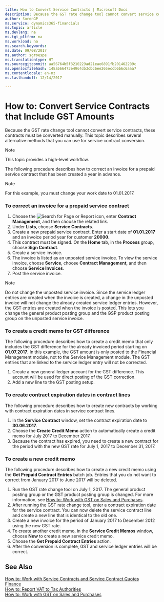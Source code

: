 ```yaml
---
title: How to Convert Service Contracts | Microsoft Docs
description: Because the GST rate change tool cannot convert service contracts, these contracts must be converted manually. This topic describes several alternative methods that you can use for service contract conversion.
author: SorenGP
ms.service: dynamics365-financials
ms.topic: article
ms.devlang: na
ms.tgt_pltfrm: na
ms.workload: na
ms.search.keywords: 
ms.date: 09/08/2017
ms.author: sgroespe
ms.translationtype: HT
ms.sourcegitcommit: aa56764b5f3210229ad21eae6891fb201462209c
ms.openlocfilehash: 148a566473e4964db3cbc6ee266eccb6b6c6aaa7
ms.contentlocale: en-nz
ms.lasthandoff: 12/14/2017

---
```

# <a name="how-to-convert-service-contracts-that-include-vat-amounts"></a>How to: Convert Service Contracts that Include GST Amounts
Because the GST rate change tool cannot convert service contracts, these contracts must be converted manually. This topic describes several alternative methods that you can use for service contract conversion.  

> [!NOTE]  
>  This topic provides a high-level workflow.  

 The following procedure describes how to correct an invoice for a prepaid service contract that has been created a year in advance.  

> [!NOTE]  
>  For this example, you must change your work date to 01.01.2017.  

### <a name="to-correct-an-invoice-for-a-prepaid-service-contract"></a>To correct an invoice for a prepaid service contract  
1. Choose the ![Search for Page or Report](media/ui-search/search_small.png "Search for Page or Report icon") icon, enter **Contract Management**, and then choose the related link.  
2. Under **Lists**, choose **Service Contracts**.  
3. Create a new prepaid service contract. Enter a start date of **01.01.2017** and an invoice period year for customer **20000**.  
4. This contract must be signed. On the **Home** tab, in the **Process** group, choose **Sign Contract**.  
5. Create a service invoice.
6. The invoice is listed as an unposted service invoice. To view the service invoice, choose **Service**, choose **Contract Management**, and then choose **Service Invoices**.  
7. Post the service invoice.  

> [!NOTE]  
>  Do not change the unposted service invoice. Since the service ledger entries are created when the invoice is created, a change in the unposted invoice will not change the already created service ledger entries. However, the GST entries are created when the invoice is posted. This lets you change the general product posting group and the GSP product posting group on the unposted service invoice.  

### <a name="to-create-a-credit-memo-for-vat-difference"></a>To create a credit memo for GST difference  
The following procedure describes how to create a credit memo that only includes the GST difference for the already invoiced period starting on **01.07.2017**. In this example, the GST amount is only posted to the Financial Management module, not to the Service Management module. The GST entries that are linked to the service ledger entry will not be corrected.  

1. Create a new general ledger account for the GST difference. This account will be used for direct posting of the GST correction.  
2. Add a new line to the GST posting setup.  

### <a name="to-create-contract-expiration-dates-in-contract-lines"></a>To create contract expiration dates in contract lines  
The following procedure describes how to create new contracts by working with contract expiration dates in service contract lines.  

1. In the **Service Contract** window, set the contract expiration date to **30.06.2017**.  
2. Choose the **Create Credit Memo** action to automatically create a credit memo for July 2017 to December 2017.  
3. Because the contract has expired, you need to create a new contract for the period with the new GST rate for July 1, 2017 to December 31, 2017.  

### <a name="to-create-a-new-credit-memo"></a>To create a new credit memo  
The following procedure describes how to create a new credit memo using the **Get Prepaid Contract Entries** batch job. Entries that you do not want to correct from January 2017 to June 2017 will be deleted.  

1. Run the GST rate change tool on July 1, 2017. The general product posting group or the GST product posting group is changed. For more information, see [How to: Work with GST on Sales and Purchases](finance-work-with-vat.md).  
2. After running the GST rate change tool, enter a contract expiration date for the service contract. You can now delete the service contract line and create a new line that is identical to the old one.  
3. Create a new invoice for the period of January 2017 to December 2012 using the new GST rate.  
4. To create another credit memo, in the **Service Credit Memos** window, choose **New** to create a new service credit memo.  
5. Choose the **Get Prepaid Contract Entries** action.  
6. After the conversion is complete, GST and service ledger entries will be correct.  

## <a name="see-also"></a>See Also  
[How to: Work with Service Contracts and Service Contract Quotes](service-how-to-create-service-contracts-and-service-contract-quotes.md)  
[Finance](finance.md)  
[How to: Report VAT to Tax Authorities](finance-how-report-vat.md)  
[How to: Work with GST on Sales and Purchases](finance-work-with-vat.md)  

